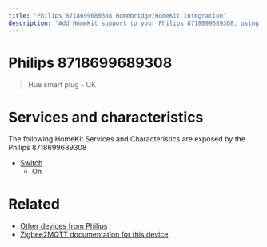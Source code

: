 ```yaml
---
title: "Philips 8718699689308 Homebridge/HomeKit integration"
description: "Add HomeKit support to your Philips 8718699689308, using Homebridge, Zigbee2MQTT and homebridge-z2m."
---
```

<!---
This file has been GENERATED using src/docgen/docgen.ts
DO NOT EDIT THIS FILE MANUALLY!
-->
# Philips 8718699689308
> Hue smart plug - UK


# Services and characteristics
The following HomeKit Services and Characteristics are exposed by
the Philips 8718699689308

* [Switch](../../switch.md)
  * On


# Related
* [Other devices from Philips](../index.md#philips)
* [Zigbee2MQTT documentation for this device](https://www.zigbee2mqtt.io/devices/8718699689308.html)